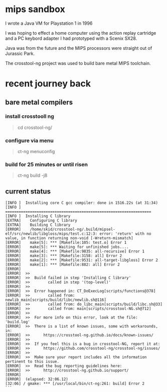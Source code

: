 # mips sandbox

I wrote a Java VM for Playstation 1 in 1996

I was hoping to effect a home computer using the action replay cartridge and a PC keybord adapter I had prototyped with a Scenix SX28.

Java was from the future and the MIPS processors were straight out of Jurassic Park.

The crosstool-ng project was used to build bare metal MIPS toolchain.

# recent journey back


## bare metal compilers

### install crosstooll ng

> cd crosstool-ng/

### configure via menu

> ct-ng menuconfig

### build for 25 minutes or until risen

> ct-ng build -j8


## current status

````
[INFO ]  Installing core C gcc compiler: done in 1516.22s (at 31:34)
[INFO ]  =================================================================
[INFO ]  Installing C library
[EXTRA]    Configuring C library
[EXTRA]    Building C library
[ERROR]    /home/skid/crosstool-ng/.build/mipsel-elf/src/newlib/libgloss/mips/test.c:12:3: error: 'return' with no value, in function returning non-void [-Wreturn-mismatch]
[ERROR]    make[5]: *** [Makefile:105: test.o] Error 1
[ERROR]    make[5]: *** Waiting for unfinished jobs....
[ERROR]    make[4]: *** [Makefile:9835: all-recursive] Error 1
[ERROR]    make[3]: *** [Makefile:3158: all] Error 2
[ERROR]    make[2]: *** [Makefile:9531: all-target-libgloss] Error 2
[ERROR]    make[1]: *** [Makefile:882: all] Error 2
[ERROR]
[ERROR]  >>
[ERROR]  >>  Build failed in step 'Installing C library'
[ERROR]  >>        called in step '(top-level)'
[ERROR]  >>
[ERROR]  >>  Error happened in: CT_DoExecLog[scripts/functions@378]
[ERROR]  >>        called from: newlib_main[scripts/build/libc/newlib.sh@116]
[ERROR]  >>        called from: do_libc_main[scripts/build/libc.sh@33]
[ERROR]  >>        called from: main[scripts/crosstool-NG.sh@712]
[ERROR]  >>
[ERROR]  >>  For more info on this error, look at the file: 'build.log'
[ERROR]  >>  There is a list of known issues, some with workarounds, in:
[ERROR]  >>      https://crosstool-ng.github.io/docs/known-issues/
[ERROR]  >>
[ERROR]  >>  If you feel this is a bug in crosstool-NG, report it at:
[ERROR]  >>      https://github.com/crosstool-ng/crosstool-ng/issues/
[ERROR]  >>
[ERROR]  >>  Make sure your report includes all the information pertinent to this issue.
[ERROR]  >>  Read the bug reporting guidelines here:
[ERROR]  >>      http://crosstool-ng.github.io/support/
[ERROR]
[ERROR]  (elapsed: 32:06.12)
[32:06] / gmake: *** [/usr/local/bin/ct-ng:261: build] Error 2
```
